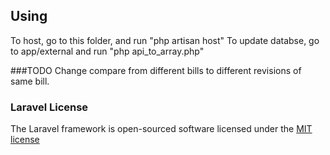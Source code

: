 ## Using

To host, go to this folder, and run "php artisan host"
To update databse, go to app/external and run "php api_to_array.php"

###TODO
Change compare from different bills to different revisions of same bill.

### Laravel License

The Laravel framework is open-sourced software licensed under the [MIT license](http://opensource.org/licenses/MIT)
